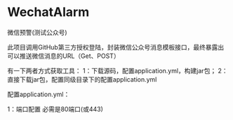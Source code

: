 # WechatAlarm
微信预警(测试公众号)

此项目调用GitHub第三方授权登陆，封装微信公众号消息模板接口，最终暴露出可以推送微信消息的URL（Get、POST）

有一下两者方式获取工具：
1：下载源码，配置application.yml，构建jar包；
2：直接下载jar包，配置同级目录下的配置application.yml

配置application.yml：

1：端口配置  必需是80端口(或443)
